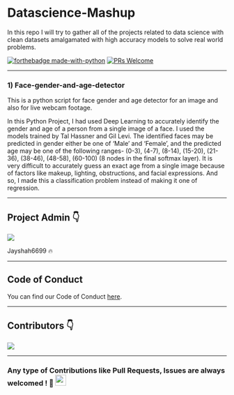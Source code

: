 # Datascience-Mashup
In this repo I will try to gather all of the projects related to data science with clean datasets amalgamated with high accuracy models to solve real world problems.

[![forthebadge made-with-python](http://ForTheBadge.com/images/badges/made-with-python.svg)](https://www.python.org/)       [![PRs Welcome](https://img.shields.io/badge/PRs-welcome-brightgreen.svg?style=flat-square)](http://makeapullrequest.com)


---

### 1) Face-gender-and-age-detector
This is a python script for face gender and age detector for an image and also for live webcam footage.

In this Python Project, I had used Deep Learning to accurately identify the gender and age of a person from a single image of a face. I used the models trained by Tal Hassner and Gil Levi. The identified faces may be predicted in gender either be one of ‘Male’ and ‘Female’, and the predicted age may be one of the following ranges- (0-3), (4-7), (8-14), (15-20), (21-36), (38-46), (48-58), (60-100) (8 nodes in the final softmax layer). It is very difficult to accurately guess an exact age from a single image because of factors like makeup, lighting, obstructions, and facial expressions. And so, I made this a classification problem instead of making it one of regression.



---

## Project Admin :point_down:

<!-- If you click on the image it would take to your GitHub profile -->

[![](https://github.com/tharunc/datascience-mashup/blob/main/Asset/JayShah2.jpg)](https://github.com/Jayshah6699)

Jayshah6699 :fire: 

---


## Code of Conduct

You can find our Code of Conduct [here](/CODE_OF_CONDUCT.md).

---


## Contributors :point_down:
[![](https://github.com/tharunc/datascience-mashup/blob/main/Asset/JayShah2.jpg)](https://github.com/Jayshah6699)

---

### Any type of Contributions like Pull Requests, Issues are always welcomed ! :tada: <img src="https://media.giphy.com/media/hvRJCLFzcasrR4ia7z/giphy.gif" width="25px"></a>
